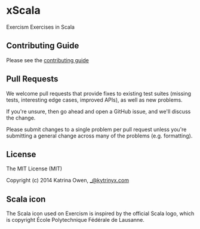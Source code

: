 # xScala

Exercism Exercises in Scala

## Contributing Guide

Please see the [contributing guide](https://github.com/exercism/x-api/blob/master/CONTRIBUTING.md#the-exercise-data)

## Pull Requests

We welcome pull requests that provide fixes to existing test suites (missing
tests, interesting edge cases, improved APIs), as well as new problems.

If you're unsure, then go ahead and open a GitHub issue, and we'll discuss the
change.

Please submit changes to a single problem per pull request unless you're
submitting a general change across many of the problems (e.g. formatting).

## License

The MIT License (MIT)

Copyright (c) 2014 Katrina Owen, _@kytrinyx.com

## Scala icon
The Scala icon used on Exercism is inspired by the official Scala logo, which is copyright École Polytechnique Fédérale de Lausanne.
